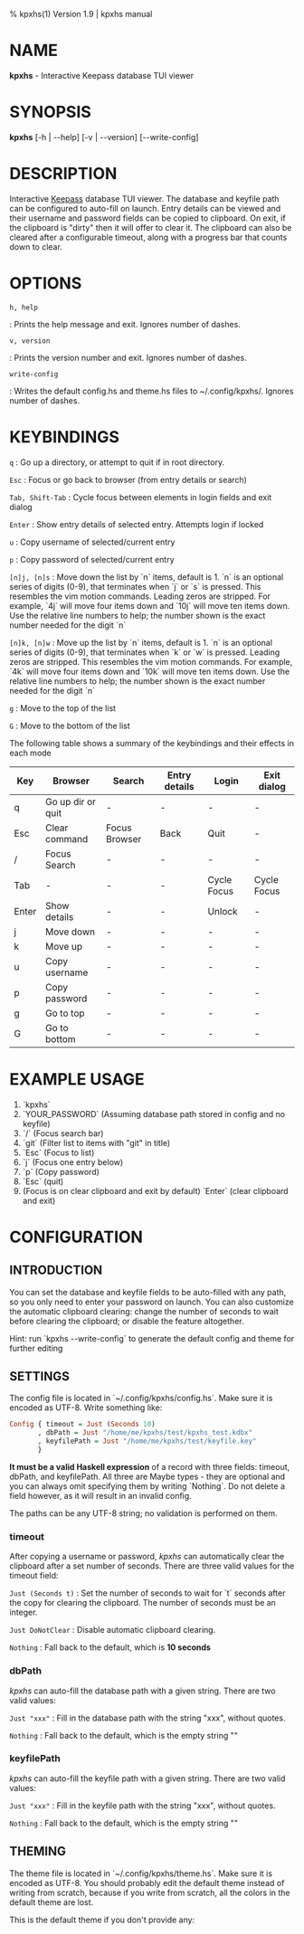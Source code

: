% kpxhs(1) Version 1.9 | kpxhs manual

# NAME

**kpxhs** - Interactive Keepass database TUI viewer

# SYNOPSIS

**kpxhs** [\-h | \--help] [\-v | \--version] [\--write-config]

# DESCRIPTION

Interactive [Keepass](https://keepass.info/) database TUI viewer. The database and keyfile path can be configured to auto-fill on launch. Entry details can be viewed and their username and password fields can be copied to clipboard. On exit, if the clipboard is "dirty" then it will offer to clear it. The clipboard can also be cleared after a configurable timeout, along with a progress bar that counts down to clear.

# OPTIONS

`h, help`

: Prints the help message and exit. Ignores number of dashes.

`v, version`

: Prints the version number and exit. Ignores number of dashes.

`write-config`

: Writes the default config.hs and theme.hs files to ~/.config/kpxhs/. Ignores number of dashes.

# KEYBINDINGS

`q`
: Go up a directory, or attempt to quit if in root directory.

`Esc`
: Focus or go back to browser (from entry details or search)

`Tab, Shift-Tab`
: Cycle focus between elements in login fields and exit dialog

`Enter`
: Show entry details of selected entry. Attempts login if locked

`u`
: Copy username of selected/current entry

`p`
: Copy password of selected/current entry

`[n]j, [n]s`
: Move down the list by \`n\` items, default is 1. \`n\` is an optional series of digits (0-9), that terminates when \`j\` or \`s\` is pressed. This resembles the vim motion commands. Leading zeros are stripped. For example, \`4j\` will move four items down and \`10j\` will move ten items down. Use the relative line numbers to help; the number shown is the exact number needed for the digit \`n\`

`[n]k, [n]w`
: Move up the list by \`n\` items, default is 1. \`n\` is an optional series of digits (0-9), that terminates when \`k\` or \`w\` is pressed. Leading zeros are stripped. This resembles the vim motion commands. For example, \`4k\` will move four items down and \`10k\` will move ten items down. Use the relative line numbers to help; the number shown is the exact number needed for the digit \`n\`

`g`
: Move to the top of the list

`G`
: Move to the bottom of the list

The following table shows a summary of the keybindings and their effects in each mode

|Key  | Browser           | Search       | Entry details| Login      | Exit dialog
|-----|-------------------|--------------|--------------|------------|------------
|q    | Go up dir or quit | -            | -            | -          | -
|Esc  | Clear command     | Focus Browser| Back         | Quit       | -
|/    | Focus Search      | -            | -            | -          | -
|Tab  | -                 | -            | -            | Cycle Focus| Cycle Focus
|Enter| Show details      | -            | -            | Unlock     | -
|j    | Move down         | -            | -            | -          | -
|k    | Move up           | -            | -            | -          | -
|u    | Copy username     | -            | -            | -          | -
|p    | Copy password     | -            | -            | -          | -
|g    | Go to top         | -            | -            | -          | -
|G    | Go to bottom      | -            | -            | -          | -


# EXAMPLE USAGE

1. \`kpxhs\`
2. \`YOUR_PASSWORD<Enter>\` (Assuming database path stored in config and no keyfile)
3. \`/\` (Focus search bar)
4. \`git\` (Filter list to items with "git" in title)
5. \`Esc\` (Focus to list)
6. \`j\` (Focus one entry below)
7. \`p\` (Copy password)
8. \`Esc\` (quit)
9. (Focus is on clear clipboard and exit by default) \`Enter\` (clear clipboard and exit)

# CONFIGURATION

## INTRODUCTION

You can set the database and keyfile fields to be auto-filled with any path, so you only need to enter your password on launch. You can also customize the automatic clipboard clearing: change the number of seconds to wait before clearing the clipboard; or disable the feature altogether.

Hint: run \`kpxhs --write-config\` to generate the default config and theme for further editing

## SETTINGS

The config file is located in \`~/.config/kpxhs/config.hs\`. Make sure it is encoded as UTF-8. Write something like:

```hs
Config { timeout = Just (Seconds 10)
       , dbPath = Just "/home/me/kpxhs/test/kpxhs_test.kdbx"
       , keyfilePath = Just "/home/me/kpxhs/test/keyfile.key"
       }
```

**It must be a valid Haskell expression** of a record with three fields: timeout, dbPath, and keyfilePath. All three are Maybe types - they are optional and you can always omit specifying them by writing \`Nothing\`. Do not delete a field however, as it will result in an invalid config.

The paths can be any UTF-8 string; no validation is performed on them.

### timeout

After copying a username or password, *kpxhs* can automatically clear the clipboard after a set number of seconds. There are three valid values for the timeout field:

`Just (Seconds t)`
: Set the number of seconds to wait for \`t\` seconds after the copy for clearing the clipboard. The number of seconds must be an integer.

`Just DoNotClear`
: Disable automatic clipboard clearing.

`Nothing`
: Fall back to the default, which is **10 seconds**

### dbPath

*kpxhs* can auto-fill the database path with a given string. There are two valid values:

`Just "xxx"`
: Fill in the database path with the string "xxx", without quotes.

`Nothing`
: Fall back to the default, which is the empty string ""

### keyfilePath

*kpxhs* can auto-fill the keyfile path with a given string. There are two valid values:

`Just "xxx"`
: Fill in the keyfile path with the string "xxx", without quotes.

`Nothing`
: Fall back to the default, which is the empty string ""


## THEMING

The theme file is located in \`~/.config/kpxhs/theme.hs\`. Make sure it is encoded as UTF-8. You should probably edit the default theme instead of writing from scratch, because if you write from scratch, all the colors in the default theme are lost.

This is the default theme if you don't provide any:

```hs
